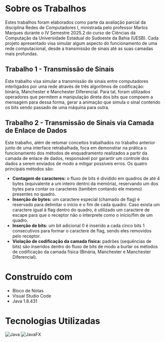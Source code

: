 # Sobre os Trabalhos

Estes trabalhos foram elaborados como parte da avaliação parcial da disciplina Redes de Computadores I, ministrada pelo professor Marlos Marques durante o IV Semestre 2025.2 do curso de Ciências da Computação da Universidade Estadual do Sudoeste da Bahia (UESB). Cada projeto apresentado visa simular algum aspecto do funcionamento de uma rede computacional, desde a transmissão de sinais até as suas camadas mais profundas. 

## Trabalho 1 - Transmissão de Sinais 

Este trabalho visa simular a transmissão de sinais entre computadores interligados por uma rede através de três algoritmos de codificação: binária, Manchester e Manchester Diferencial. Para tal, foram utilizados operadores que permitem a manipulação direta dos bits que compoem a mensagem para dessa forma, gerar a animação que simula o sinal contendo os bits sendo passado de uma máquina para outra. 

## Trabalho 2 - Transmissão de Sinais via Camada de Enlace de Dados

Este trabalho, além de retomar conceitos trabalhados no trabalho anterior junto de uma interface retrabalhada, foca em demonstrar na prática o funcionamento dos métodos de enquadramento realizados a partir da camada de enlace de dados, responsável por garantir um controle dos dados a serem enviados de modo a mitigar possíveis erros. Os quatro principais métodos são:

* **Contagem de caracteres:** o fluxo de bits é dividido em quadros de até 4 bytes (equivalente a um inteiro dentro da memória), reservando um dos bytes para contar os caracteres (também contando ele mesmo) presentes no quadro.
* **Inserção de bytes:** um caractere especial (chamado de flag) é reservado para delimitar o início e o fim de cada quadro. Caso exista um caractere igual à flag dentro do quadro, é utilizado um caractere de escape para que o receptor não o interprete como o início/fim de um quadro.
* **Inserção de bits:** um bit adicional 0 é inserido a cada cinco bits 1 consecutivos para formar o caractere de flag, sendo eles removidos pelo receptor.
* **Violação de codificação da camada física:** padrões (sequências de bits) são inseridos dentro do fluxo de bits de modo a burlar os métodos de codificação da camada física (Binária, Manchester e Manchester Diferencial).

# Construído com
* Bloco de Notas
* Visual Studio Code
* Java 1.8.431

# Tecnologias Utilizadas
![Java](https://img.shields.io/badge/java-%23ED8B00.svg?style=for-the-badge&logo=openjdk&logoColor=white)
![JavaFX](https://img.shields.io/badge/javafx-%23FF0000.svg?style=for-the-badge&logo=javafx&logoColor=white)
